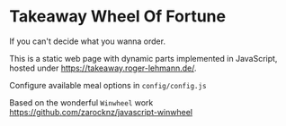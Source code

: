 # Takeaway Wheel Of Fortune

If you can't decide what you wanna order.

This is a static web page with dynamic parts implemented in JavaScript, hosted under https://takeaway.roger-lehmann.de/.

Configure available meal options in `config/config.js`

Based on the wonderful `Winwheel` work https://github.com/zarocknz/javascript-winwheel
